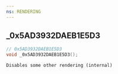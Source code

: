 ```yaml
---
ns: RENDERING
---
```

## _0x5AD3932DAEB1E5D3

```c
// 0x5AD3932DAEB1E5D3
void _0x5AD3932DAEB1E5D3();
```

```
Disables some other rendering (internal)  
```

